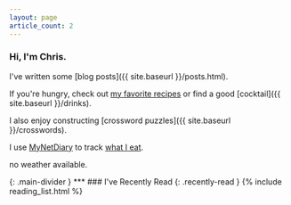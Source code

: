 ```yaml
---
layout: page
article_count: 2
---
```

### Hi, I'm Chris.
I've written some [blog posts]({{ site.baseurl }}/posts.html).

If you're hungry, check out [my favorite recipes](https://www.chrisfnicholson.com/recipes) or find a good [cocktail]({{ site.baseurl }}/drinks).

I also enjoy constructing [crossword puzzles]({{ site.baseurl }}/crosswords).

I use [MyNetDiary](https://www.mynetdiary.com) to track <a class="my-net-diary" href="{{ site.baseurl }}/diet.html">what I eat</a>.

<p id="weather">no weather available.</p>
{: .main-divider }
***
### I've Recently Read
{: .recently-read }
{% include reading_list.html %}
